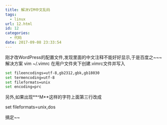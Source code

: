 ```yaml
---
title: 解决VIM中文乱码
tags:
  - linux
url: 12.html
id: 12
categories:
  - 代码
date: 2017-09-08 23:33:54
---
```


刚才改WordPress的配置文件,发现里面的中文注释不能好好显示,于是百度之~~~ 解决方案 vim ~/.vimrc 在用户文件夹下创建.vimrc文件并写入

```sh
set fileencodings=utf-8,gb2312,gbk,gb18030
set termencoding=utf-8
set fileformats=unix
set encoding=prc
```



另外,如果出现**^M**这样的字符上面第三行改成

set fileformats=unix,dos

搞定~~